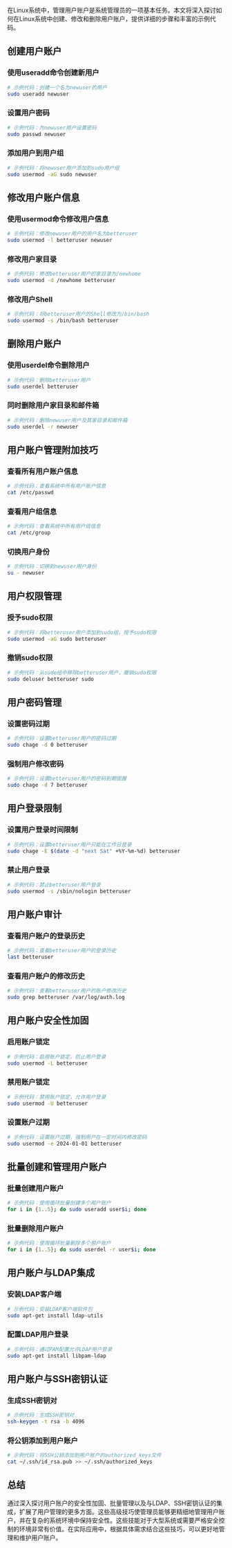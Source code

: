 在Linux系统中，管理用户账户是系统管理员的一项基本任务。本文将深入探讨如何在Linux系统中创建、修改和删除用户账户，提供详细的步骤和丰富的示例代码。
<a name="OjYqi"></a>
## 创建用户账户
<a name="oOZnv"></a>
### 使用useradd命令创建新用户
```bash
# 示例代码：创建一个名为newuser的用户
sudo useradd newuser
```
<a name="eNoTl"></a>
### 设置用户密码
```bash
# 示例代码：为newuser用户设置密码
sudo passwd newuser
```
<a name="xDyw1"></a>
### 添加用户到用户组
```bash
# 示例代码：将newuser用户添加到sudo用户组
sudo usermod -aG sudo newuser
```
<a name="zDJmV"></a>
## 修改用户账户信息
<a name="Cmi7s"></a>
### 使用usermod命令修改用户信息
```bash
# 示例代码：修改newuser用户的用户名为betteruser
sudo usermod -l betteruser newuser
```
<a name="uUZfi"></a>
### 修改用户家目录
```bash
# 示例代码：修改betteruser用户的家目录为/newhome
sudo usermod -d /newhome betteruser
```
<a name="wdC4t"></a>
### 修改用户Shell
```bash
# 示例代码：将betteruser用户的Shell修改为/bin/bash
sudo usermod -s /bin/bash betteruser
```
<a name="k4s82"></a>
## 删除用户账户
<a name="XCaPH"></a>
### 使用userdel命令删除用户
```bash
# 示例代码：删除betteruser用户
sudo userdel betteruser
```
<a name="qJ3aN"></a>
### 同时删除用户家目录和邮件箱
```bash
# 示例代码：删除newuser用户及其家目录和邮件箱
sudo userdel -r newuser
```
<a name="k34x7"></a>
## 用户账户管理附加技巧
<a name="xqAvw"></a>
### 查看所有用户账户信息
```bash
# 示例代码：查看系统中所有用户账户信息
cat /etc/passwd
```
<a name="oQvXb"></a>
### 查看用户组信息
```bash
# 示例代码：查看系统中所有用户组信息
cat /etc/group
```
<a name="mcfnB"></a>
### 切换用户身份
```bash
# 示例代码：切换到newuser用户身份
su - newuser
```
<a name="AitOO"></a>
## 用户权限管理
<a name="C5Rr3"></a>
### 授予sudo权限
```bash
# 示例代码：将betteruser用户添加到sudo组，授予sudo权限
sudo usermod -aG sudo betteruser
```
<a name="IJmzV"></a>
### 撤销sudo权限
```bash
# 示例代码：从sudo组中移除betteruser用户，撤销sudo权限
sudo deluser betteruser sudo
```
<a name="ORH3j"></a>
## 用户密码管理
<a name="GKfdQ"></a>
### 设置密码过期
```bash
# 示例代码：设置betteruser用户的密码过期
sudo chage -d 0 betteruser
```
<a name="aM7fd"></a>
### 强制用户修改密码
```bash
# 示例代码：设置betteruser用户的密码到期提醒
sudo chage -d 7 betteruser
```
<a name="reizZ"></a>
## 用户登录限制
<a name="WUdZg"></a>
### 设置用户登录时间限制
```bash
# 示例代码：设置betteruser用户只能在工作日登录
sudo chage -E $(date -d "next Sat" +%Y-%m-%d) betteruser
```
<a name="hat6G"></a>
### 禁止用户登录
```bash
# 示例代码：禁止betteruser用户登录
sudo usermod -s /sbin/nologin betteruser
```
<a name="BdMMQ"></a>
## 用户账户审计
<a name="pz8Ly"></a>
### 查看用户账户的登录历史
```bash
# 示例代码：查看betteruser用户的登录历史
last betteruser
```
<a name="LWDed"></a>
### 查看用户账户的修改历史
```bash
# 示例代码：查看betteruser用户的账户修改历史
sudo grep betteruser /var/log/auth.log
```
<a name="ZV9h2"></a>
## 用户账户安全性加固
<a name="QKAqz"></a>
### 启用账户锁定
```bash
# 示例代码：启用账户锁定，防止用户登录
sudo usermod -L betteruser
```
<a name="KhCPN"></a>
### 禁用账户锁定
```bash
# 示例代码：禁用账户锁定，允许用户登录
sudo usermod -U betteruser
```
<a name="OAUyr"></a>
### 设置账户过期
```bash
# 示例代码：设置账户过期，强制用户在一定时间内修改密码
sudo usermod -e 2024-01-01 betteruser
```
<a name="YD9IX"></a>
## 批量创建和管理用户账户
<a name="k6cpm"></a>
### 批量创建用户账户
```bash
# 示例代码：使用循环批量创建多个用户账户
for i in {1..5}; do sudo useradd user$i; done
```
<a name="iMIs1"></a>
### 批量删除用户账户
```bash
# 示例代码：使用循环批量删除多个用户账户
for i in {1..5}; do sudo userdel -r user$i; done
```
<a name="M2AHX"></a>
## 用户账户与LDAP集成
<a name="vJZPQ"></a>
### 安装LDAP客户端
```bash
# 示例代码：安装LDAP客户端软件包
sudo apt-get install ldap-utils
```
<a name="nb9AK"></a>
### 配置LDAP用户登录
```bash
# 示例代码：通过PAM配置允许LDAP用户登录
sudo apt-get install libpam-ldap
```
<a name="lncH8"></a>
## 用户账户与SSH密钥认证
<a name="ASICC"></a>
### 生成SSH密钥对
```bash
# 示例代码：生成SSH密钥对
ssh-keygen -t rsa -b 4096
```
<a name="KBXli"></a>
### 将公钥添加到用户账户
```bash
# 示例代码：将SSH公钥添加到用户账户的authorized_keys文件
cat ~/.ssh/id_rsa.pub >> ~/.ssh/authorized_keys
```
<a name="cRHSD"></a>
## 总结
通过深入探讨用户账户的安全性加固、批量管理以及与LDAP、SSH密钥认证的集成，扩展了用户管理的更多方面。这些高级技巧使管理员能够更精细地管理用户账户，并在复杂的系统环境中保持安全性。这些技能对于大型系统或需要严格安全控制的环境非常有价值。在实际应用中，根据具体需求结合这些技巧，可以更好地管理和维护用户账户。
